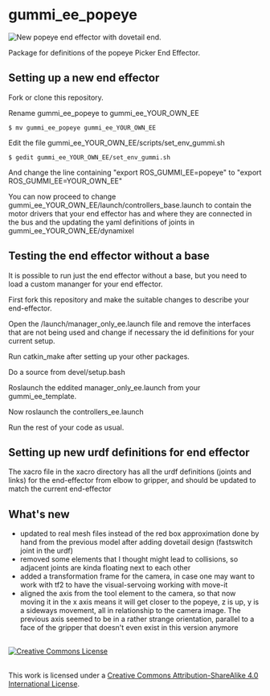 # gummi_ee_popeye


![](https://raw.githubusercontent.com/wiki/GummiFactory/gummi_ee_handshake/images/popeye.png  "New popeye end effector with dovetail end.")


Package for definitions of the popeye Picker End Effector. 

## Setting up a new end effector

Fork or clone this repository. 

Rename gummi_ee_popeye to gummi_ee_YOUR_OWN_EE

`$ mv gummi_ee_popeye gummi_ee_YOUR_OWN_EE`

Edit the file gummi_ee_YOUR_OWN_EE/scripts/set_env_gummi.sh

`$ gedit gummi_ee_YOUR_OWN_EE/set_env_gummi.sh`

And change the line containing "export ROS_GUMMI_EE=popeye" to "export ROS_GUMMI_EE=YOUR_OWN_EE"

You can now proceed to change gummi_ee_YOUR_OWN_EE/launch/controllers_base.launch to contain the motor drivers that your end effector has and where they are connected in the bus and the updating the yaml definitions of joints in gummi_ee_YOUR_OWN_EE/dynamixel

## Testing the end effector without a base 

It is possible to run just the end effector without a base, but you need to load a custom mananger for your end effector. 

First fork this repository and make the suitable changes to describe your end-effector.

Open the /launch/manager_only_ee.launch file and remove the interfaces that are not being used and change if necessary the id definitions for your current setup. 

Run catkin_make after setting up your other packages. 

Do a source from devel/setup.bash

Roslaunch the eddited manager_only_ee.launch from your gummi_ee_template.

Now roslaunch the controllers_ee.launch

Run the rest of your code as usual.

## Setting up new urdf definitions for end effector

The xacro file in the xacro directory has all the urdf definitions (joints and links) for the end-effector from elbow to gripper, and should be updated to match the current end-effector

## What's new

 - updated to real mesh files instead of the red box approximation done by hand from the previous model after adding dovetail design (fastswitch joint in the urdf)
 - removed some elements that I thought might lead to collisions, so adjacent joints are kinda floating next to each other
 - added a transformation frame for the camera, in case one may want to work with tf2 to have the visual-servoing working with move-it
 - aligned the axis from the tool element to the camera, so that now moving it in the x axis means it will get closer to the popeye, z is up, y is a sideways movement, all in relationship to the camera image. The previous axis seemed to be in a rather strange orientation, parallel to a face of the gripper that doesn't even exist in this version anymore


## 

<a rel="license" href="http://creativecommons.org/licenses/by-sa/4.0/"><img alt="Creative Commons License" style="border-width:0" src="https://i.creativecommons.org/l/by-sa/4.0/88x31.png" /></a>

<br />This work is licensed under a <a rel="license" href="http://creativecommons.org/licenses/by-sa/4.0/">Creative Commons Attribution-ShareAlike 4.0 International License</a>.
